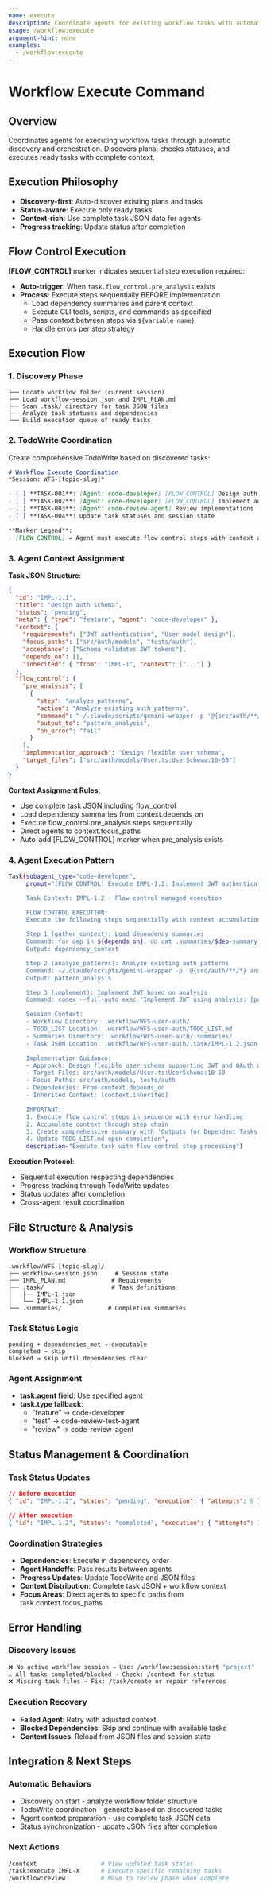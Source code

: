 ```yaml
---
name: execute
description: Coordinate agents for existing workflow tasks with automatic discovery
usage: /workflow:execute
argument-hint: none
examples:
  - /workflow:execute
---
```


# Workflow Execute Command

## Overview
Coordinates agents for executing workflow tasks through automatic discovery and orchestration. Discovers plans, checks statuses, and executes ready tasks with complete context.

## Execution Philosophy
- **Discovery-first**: Auto-discover existing plans and tasks
- **Status-aware**: Execute only ready tasks
- **Context-rich**: Use complete task JSON data for agents
- **Progress tracking**: Update status after completion

## Flow Control Execution
**[FLOW_CONTROL]** marker indicates sequential step execution required:
- **Auto-trigger**: When `task.flow_control.pre_analysis` exists
- **Process**: Execute steps sequentially BEFORE implementation
  - Load dependency summaries and parent context
  - Execute CLI tools, scripts, and commands as specified
  - Pass context between steps via `${variable_name}`
  - Handle errors per step strategy

## Execution Flow

### 1. Discovery Phase
```
├── Locate workflow folder (current session)
├── Load workflow-session.json and IMPL_PLAN.md
├── Scan .task/ directory for task JSON files
├── Analyze task statuses and dependencies
└── Build execution queue of ready tasks
```

### 2. TodoWrite Coordination
Create comprehensive TodoWrite based on discovered tasks:

```markdown
# Workflow Execute Coordination
*Session: WFS-[topic-slug]*

- [ ] **TASK-001**: [Agent: code-developer] [FLOW_CONTROL] Design auth schema (IMPL-1.1)
- [ ] **TASK-002**: [Agent: code-developer] [FLOW_CONTROL] Implement auth logic (IMPL-1.2)
- [ ] **TASK-003**: [Agent: code-review-agent] Review implementations
- [ ] **TASK-004**: Update task statuses and session state

**Marker Legend**:
- [FLOW_CONTROL] = Agent must execute flow control steps with context accumulation
```

### 3. Agent Context Assignment

**Task JSON Structure**:
```json
{
  "id": "IMPL-1.1",
  "title": "Design auth schema",
  "status": "pending",
  "meta": { "type": "feature", "agent": "code-developer" },
  "context": {
    "requirements": ["JWT authentication", "User model design"],
    "focus_paths": ["src/auth/models", "tests/auth"],
    "acceptance": ["Schema validates JWT tokens"],
    "depends_on": [],
    "inherited": { "from": "IMPL-1", "context": ["..."] }
  },
  "flow_control": {
    "pre_analysis": [
      {
        "step": "analyze_patterns",
        "action": "Analyze existing auth patterns",
        "command": "~/.claude/scripts/gemini-wrapper -p '@{src/auth/**/*} analyze patterns'",
        "output_to": "pattern_analysis",
        "on_error": "fail"
      }
    ],
    "implementation_approach": "Design flexible user schema",
    "target_files": ["src/auth/models/User.ts:UserSchema:10-50"]
  }
}
```

**Context Assignment Rules**:
- Use complete task JSON including flow_control
- Load dependency summaries from context.depends_on
- Execute flow_control.pre_analysis steps sequentially
- Direct agents to context.focus_paths
- Auto-add [FLOW_CONTROL] marker when pre_analysis exists

### 4. Agent Execution Pattern

```bash
Task(subagent_type="code-developer",
     prompt="[FLOW_CONTROL] Execute IMPL-1.2: Implement JWT authentication system with flow control

     Task Context: IMPL-1.2 - Flow control managed execution

     FLOW CONTROL EXECUTION:
     Execute the following steps sequentially with context accumulation:

     Step 1 (gather_context): Load dependency summaries
     Command: for dep in ${depends_on}; do cat .summaries/$dep-summary.md 2>/dev/null || echo "No summary for $dep"; done
     Output: dependency_context

     Step 2 (analyze_patterns): Analyze existing auth patterns
     Command: ~/.claude/scripts/gemini-wrapper -p '@{src/auth/**/*} analyze authentication patterns with context: [dependency_context]'
     Output: pattern_analysis

     Step 3 (implement): Implement JWT based on analysis
     Command: codex --full-auto exec 'Implement JWT using analysis: [pattern_analysis] and context: [dependency_context]'

     Session Context:
     - Workflow Directory: .workflow/WFS-user-auth/
     - TODO_LIST Location: .workflow/WFS-user-auth/TODO_LIST.md
     - Summaries Directory: .workflow/WFS-user-auth/.summaries/
     - Task JSON Location: .workflow/WFS-user-auth/.task/IMPL-1.2.json

     Implementation Guidance:
     - Approach: Design flexible user schema supporting JWT and OAuth authentication
     - Target Files: src/auth/models/User.ts:UserSchema:10-50
     - Focus Paths: src/auth/models, tests/auth
     - Dependencies: From context.depends_on
     - Inherited Context: [context.inherited]

     IMPORTANT:
     1. Execute flow control steps in sequence with error handling
     2. Accumulate context through step chain
     3. Create comprehensive summary with 'Outputs for Dependent Tasks' section
     4. Update TODO_LIST.md upon completion",
     description="Execute task with flow control step processing")
```

**Execution Protocol**:
- Sequential execution respecting dependencies
- Progress tracking through TodoWrite updates
- Status updates after completion
- Cross-agent result coordination

## File Structure & Analysis

### Workflow Structure
```
.workflow/WFS-[topic-slug]/
├── workflow-session.json     # Session state
├── IMPL_PLAN.md             # Requirements
├── .task/                   # Task definitions
│   ├── IMPL-1.json
│   └── IMPL-1.1.json
└── .summaries/             # Completion summaries
```

### Task Status Logic
```
pending + dependencies_met → executable
completed → skip
blocked → skip until dependencies clear
```

### Agent Assignment
- **task.agent field**: Use specified agent
- **task.type fallback**:
  - "feature" → code-developer
  - "test" → code-review-test-agent
  - "review" → code-review-agent

## Status Management & Coordination

### Task Status Updates
```json
// Before execution
{ "id": "IMPL-1.2", "status": "pending", "execution": { "attempts": 0 } }

// After execution
{ "id": "IMPL-1.2", "status": "completed", "execution": { "attempts": 1, "last_attempt": "2025-09-08T14:30:00Z" } }
```

### Coordination Strategies
- **Dependencies**: Execute in dependency order
- **Agent Handoffs**: Pass results between agents
- **Progress Updates**: Update TodoWrite and JSON files
- **Context Distribution**: Complete task JSON + workflow context
- **Focus Areas**: Direct agents to specific paths from task.context.focus_paths

## Error Handling

### Discovery Issues
```bash
❌ No active workflow session → Use: /workflow:session:start "project"
⚠️ All tasks completed/blocked → Check: /context for status
❌ Missing task files → Fix: /task/create or repair references
```

### Execution Recovery
- **Failed Agent**: Retry with adjusted context
- **Blocked Dependencies**: Skip and continue with available tasks
- **Context Issues**: Reload from JSON files and session state

## Integration & Next Steps

### Automatic Behaviors
- Discovery on start - analyze workflow folder structure
- TodoWrite coordination - generate based on discovered tasks
- Agent context preparation - use complete task JSON data
- Status synchronization - update JSON files after completion

### Next Actions
```bash
/context                  # View updated task status
/task:execute IMPL-X      # Execute specific remaining tasks
/workflow:review          # Move to review phase when complete
```

